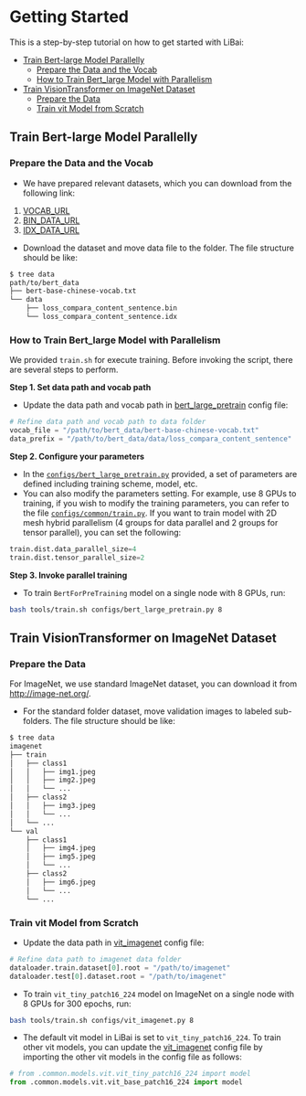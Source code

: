 # Getting Started
This is a step-by-step tutorial on how to get started with LiBai:
- [Train Bert-large Model Parallelly](#train-bert-large-model-parallelly)
  - [Prepare the Data and the Vocab](#prepare-the-data-and-the-vocab)
  - [How to Train Bert_large Model with Parallelism](#how-to-train-bertlarge-model-with-parallelism)
- [Train VisionTransformer on ImageNet Dataset](#train-visiontransformer-on-imagenet-dataset)
  - [Prepare the Data](#data-preparation)
  - [Train vit Model from Scratch](#train-vit-model-from-scratch)


## Train Bert-large Model Parallelly
### Prepare the Data and the Vocab

- We have prepared relevant datasets, which you can download from the following link:

1. [VOCAB_URL](https://oneflow-static.oss-cn-beijing.aliyuncs.com/ci-files/dataset/libai/bert_dataset/bert-base-chinese-vocab.txt)
2. [BIN_DATA_URL](https://oneflow-static.oss-cn-beijing.aliyuncs.com/ci-files/dataset/libai/bert_dataset/loss_compara_content_sentence.bin)
3. [IDX_DATA_URL](https://oneflow-static.oss-cn-beijing.aliyuncs.com/ci-files/dataset/libai/bert_dataset/loss_compara_content_sentence.idx)

- Download the dataset and move data file to the folder. The file structure should be like:
```bash
$ tree data
path/to/bert_data
├── bert-base-chinese-vocab.txt
└── data
    ├── loss_compara_content_sentence.bin
    └── loss_compara_content_sentence.idx
```
### How to Train Bert_large Model with Parallelism

We provided `train.sh` for execute training. Before invoking the script, there are several 
steps to perform.

**Step 1. Set data path and vocab path**

- Update the data path and vocab path in [bert_large_pretrain](https://github.com/Oneflow-Inc/libai/blob/main/configs/bert_large_pretrain.py) config file:
```python
# Refine data path and vocab path to data folder
vocab_file = "/path/to/bert_data/bert-base-chinese-vocab.txt"
data_prefix = "/path/to/bert_data/data/loss_compara_content_sentence"
```

**Step 2. Configure your parameters**
- In the [`configs/bert_large_pretrain.py`](https://github.com/Oneflow-Inc/libai/blob/main/configs/bert_large_pretrain.py) provided, a set of parameters are defined including training scheme, model, etc.
- You can also modify the parameters setting. For example, use 8 GPUs to training, if you wish to modify the training parameters, you can refer to the file [`configs/common/train.py`](https://github.com/Oneflow-Inc/libai/blob/main/configs/common/train.py). If you want to train model with 2D mesh hybrid parallelism (4 groups for data parallel and 2 groups for tensor parallel), you can set the following:

```python
train.dist.data_parallel_size=4
train.dist.tensor_parallel_size=2
```

**Step 3. Invoke parallel training**
- To train `BertForPreTraining` model on a single node with 8 GPUs, run:
```bash
bash tools/train.sh configs/bert_large_pretrain.py 8
```


## Train VisionTransformer on ImageNet Dataset
### Prepare the Data
For ImageNet, we use standard ImageNet dataset, you can download it from http://image-net.org/.
- For the standard folder dataset, move validation images to labeled sub-folders. The file structure should be like:
```bash
$ tree data
imagenet
├── train
│   ├── class1
│   │   ├── img1.jpeg
│   │   ├── img2.jpeg
│   │   └── ...
│   ├── class2
│   │   ├── img3.jpeg
│   │   └── ...
│   └── ...
└── val
    ├── class1
    │   ├── img4.jpeg
    │   ├── img5.jpeg
    │   └── ...
    ├── class2
    │   ├── img6.jpeg
    │   └── ...
    └── ...

```
### Train vit Model from Scratch
- Update the data path in [vit_imagenet](https://github.com/Oneflow-Inc/libai/blob/main/configs/vit_imagenet.py) config file:
```python
# Refine data path to imagenet data folder
dataloader.train.dataset[0].root = "/path/to/imagenet"
dataloader.test[0].dataset.root = "/path/to/imagenet"
```
- To train `vit_tiny_patch16_224` model on ImageNet on a single node with 8 GPUs for 300 epochs, run:
```bash
bash tools/train.sh configs/vit_imagenet.py 8
```
- The default vit model in LiBai is set to `vit_tiny_patch16_224`. To train other vit models, you can update the [vit_imagenet](https://github.com/Oneflow-Inc/libai/blob/main/configs/vit_imagenet.py) config file by importing the other vit models in the config file as follows:
```python
# from .common.models.vit.vit_tiny_patch16_224 import model
from .common.models.vit.vit_base_patch16_224 import model
```



